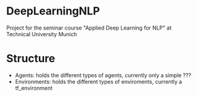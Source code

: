 # DeepLearningNLP
Project for the seminar course "Applied Deep Learning for NLP" at Technical University Munich

# Structure
- Agents: holds the different types of agents, currently only a simple ???
- Environments: holds the different types of enviroments, currently a tf_environment